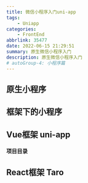 ```yaml
---
title: 微信小程序入门uni-app
tags: 
    - Uniapp
categories: 
    - FrontEnd
abbrlink: 35477
date: 2022-06-15 21:29:51
summary: 原生微信小程序入门
description: 原生微信小程序入门
# autoGroup-4: 小程序篇
---
```




## 原生小程序


## 框架下的小程序

## Vue框架 uni-app


#### 项目目录


## React框架 Taro
